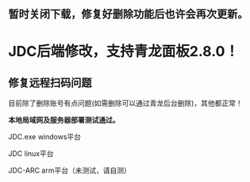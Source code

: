 ## 暂时关闭下载，修复好删除功能后也许会再次更新。

# JDC后端修改，支持青龙面板2.8.0！

## 修复远程扫码问题

目前除了删除账号有点问题(如需删除可以通过青龙后台删除)，其他都正常！

**本地局域网及服务器部署测试通过。**

JDC.exe windows平台

JDC linux平台

JDC-ARC arm平台（未测试，请自测）

